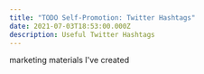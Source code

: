 ```yaml
---
title: "TODO Self-Promotion: Twitter Hashtags"
date: 2021-07-03T18:53:00.000Z
description: Useful Twitter Hashtags
---
```

marketing materials I've created